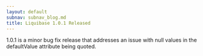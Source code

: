 ```yaml
---
layout: default
subnav: subnav_blog.md
title: Liquibase 1.0.1 Released
---
```



1.0.1 is a minor bug fix release that addresses an issue with null values in the defaultValue attribute being quoted.
